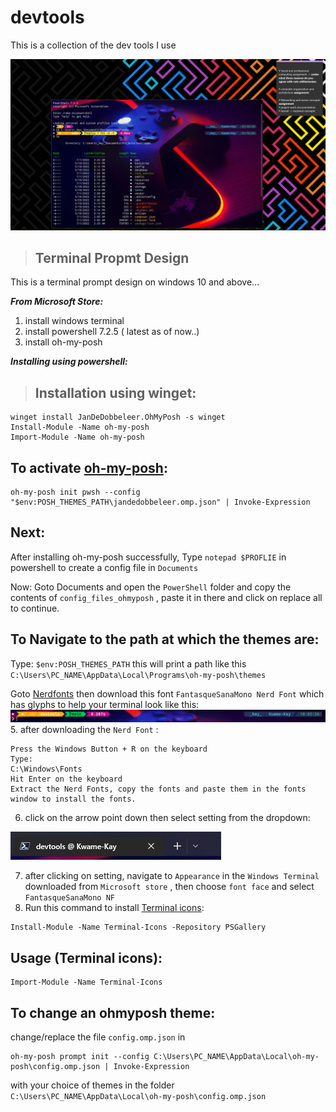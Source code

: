 # devtools
This is  a collection of the dev tools I use 

![](./powershel%20prompt.PNG)

> ## Terminal Propmt Design
This is a terminal prompt design on windows 10 and above...

***From Microsoft Store:***
1. install windows terminal 
2. install powershell 7.2.5 ( latest as of now..)
3. install oh-my-posh

***Installing using powershell:***

> ## Installation using winget:
```
winget install JanDeDobbeleer.OhMyPosh -s winget
Install-Module -Name oh-my-posh
Import-Module -Name oh-my-posh
```
 ## To activate [oh-my-posh](https://ohmyposh.dev/docs/installation/windows):
```
oh-my-posh init pwsh --config "$env:POSH_THEMES_PATH\jandedobbeleer.omp.json" | Invoke-Expression
```
## Next:
After installing oh-my-posh successfully, Type `notepad $PROFLIE` in powershell to create a config file in `Documents`

Now: 
Goto Documents and open the `PowerShell` folder and copy the contents of `config_files_ohmyposh` , paste it in there and click on replace all to continue.
## To Navigate to the path at which the themes are:
Type: `$env:POSH_THEMES_PATH` this will print a path like this
`C:\Users\PC_NAME\AppData\Local\Programs\oh-my-posh\themes`


Goto [Nerdfonts](https://www.nerdfonts.com/font-downloads) then download this font `FantasqueSanaMono Nerd Font` which has glyphs to help your terminal look like this:
![](./powershell_prompt.PNG)
5. after downloading the `Nerd Font` :
```
Press the Windows Button + R on the keyboard
Type:
C:\Windows\Fonts
Hit Enter on the keyboard
Extract the Nerd Fonts, copy the fonts and paste them in the fonts window to install the fonts.
```
6. click on the arrow point down then select setting from the dropdown:

![](./1.PNG)

7. after clicking on setting, navigate to `Appearance` in the `Windows Terminal ` downloaded from `Microsoft store` , then choose `font face` and select `FantasqueSanaMono NF`
8. Run this command to install [Terminal icons](https://github.com/devblackops/Terminal-Icons):
```
Install-Module -Name Terminal-Icons -Repository PSGallery
```
## Usage (Terminal icons):
```
Import-Module -Name Terminal-Icons
```
## To change an ohmyposh theme:

change/replace the file `config.omp.json` in 
```
oh-my-posh prompt init --config C:\Users\PC_NAME\AppData\Local\oh-my-posh\config.omp.json | Invoke-Expression
```
with your choice of themes in the folder ` C:\Users\PC_NAME\AppData\Local\oh-my-posh\config.omp.json` 